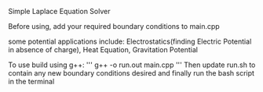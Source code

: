 Simple Laplace Equation Solver

Before using, add your required boundary conditions to main.cpp

some potential applications include:
Electrostatics(finding Electric Potential in absence of charge), Heat Equation, Gravitation Potential


To use build using g++: ''' g++ -o run.out main.cpp '''
Then update run.sh to contain any new boundary conditions desired and finally run the bash script in the terminal
